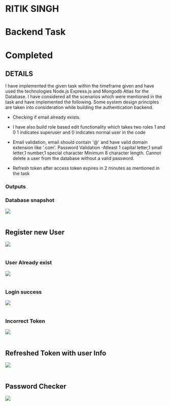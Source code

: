 # RITIK SINGH 
# Backend Task 
# Completed

## DETAILS 

I have implemented the given task within the timeframe given and
have used the technologies Node.js Express.js and Mongodb Atlas for the
Database. I have considered all the scenarios which were mentioned in
the task and have implemented the following. Some system design
principles are taken into consideration while building the
authentication backend. <br>
 - Checking if email already exists.
- I have also build role based edit functionality which takes two roles 1 and 0 1 indicates superuser and 0 indicates normal user in the code 

- Email validation, email should contain '@' and have valid domain extension
like '.com'. Password Validation -Atleast 1 capital letter,1 small
letter,1 number,1 special character  Minimum 8 character length.
Cannot delete a user from the database without a valid password.

- Refresh token after access token expires in 2 minutes as mentioned in
the task

### Outputs


### Database snapshot
<img src="https://github.com/ritiksingh2/node_assignment/blob/master/screenshots/db.PNG"> <br><br>


## Register new User
<img src="https://github.com/ritiksingh2/node_assignment/blob/master/screenshots/register.PNG"> <br><br>


### User Already exist 
<img src="https://github.com/ritiksingh2/node_assignment/blob/master/screenshots/already_exist.PNG"> <br><br>

### Login success
<img src="https://github.com/ritiksingh2/node_assignment/blob/master/screenshots/login.PNG"> <br><br>



### Incorrect Token
<img src="https://github.com/ritiksingh2/node_assignment/blob/master/screenshots/incorrect_token.PNG"> <br><br>


## Refreshed Token with user Info

<img src="https://github.com/ritiksingh2/node_assignment/blob/master/screenshots/refresh_token_success.PNG"> <br><br>

## Password Checker

<img src="https://github.com/ritiksingh2/node_assignment/blob/master/screenshots/stronger_password.PNG"> <br><br>

